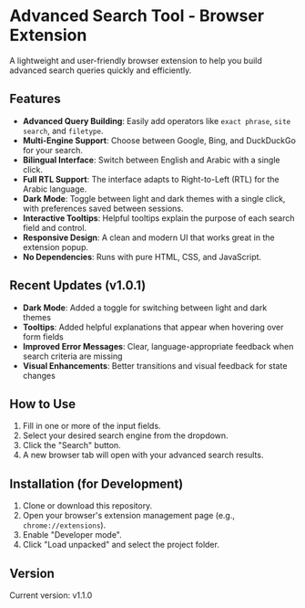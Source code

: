 # Advanced Search Tool - Browser Extension

A lightweight and user-friendly browser extension to help you build advanced search queries quickly and efficiently.

## Features

*   **Advanced Query Building**: Easily add operators like `exact phrase`, `site search`, and `filetype`.
*   **Multi-Engine Support**: Choose between Google, Bing, and DuckDuckGo for your search.
*   **Bilingual Interface**: Switch between English and Arabic with a single click.
*   **Full RTL Support**: The interface adapts to Right-to-Left (RTL) for the Arabic language.
*   **Dark Mode**: Toggle between light and dark themes with a single click, with preferences saved between sessions.
*   **Interactive Tooltips**: Helpful tooltips explain the purpose of each search field and control.
*   **Responsive Design**: A clean and modern UI that works great in the extension popup.
*   **No Dependencies**: Runs with pure HTML, CSS, and JavaScript.

## Recent Updates (v1.0.1)

* **Dark Mode**: Added a toggle for switching between light and dark themes
* **Tooltips**: Added helpful explanations that appear when hovering over form fields
* **Improved Error Messages**: Clear, language-appropriate feedback when search criteria are missing
* **Visual Enhancements**: Better transitions and visual feedback for state changes

## How to Use

1.  Fill in one or more of the input fields.
2.  Select your desired search engine from the dropdown.
3.  Click the "Search" button.
4.  A new browser tab will open with your advanced search results.

## Installation (for Development)

1.  Clone or download this repository.
2.  Open your browser's extension management page (e.g., `chrome://extensions`).
3.  Enable "Developer mode".
4.  Click "Load unpacked" and select the project folder.

## Version

Current version: v1.1.0
